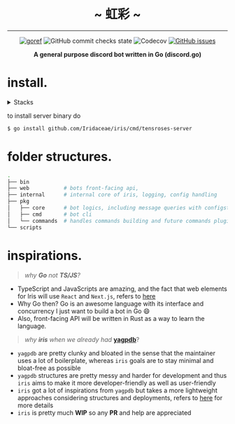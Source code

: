 <div align="center">
    <h1 align="center">~ 虹彩 ~</h1>
    <hr>
    <p align="center">
        <a href="https://pkg.go.dev/github.com/TensRoses/iris"><img alt="goref" src="https://pkg.go.dev/badge/github.com/TensRoses/iris.svg"></a>
        <img alt="GitHub commit checks state" src="https://img.shields.io/github/checks-status/Iridaceae/iris/a29703a1367977d2867167fda8c4146aea6cd58e?style=flat-square">
        <img alt="Codecov" src="https://img.shields.io/codecov/c/gh/Iridaceae/iris?style=flat-square">
        <a href="https://github.com/Iridaceae/iris/issues"><img alt="GitHub issues" src="https://img.shields.io/github/issues/Iridaceae/iris?style=flat-square"></a>
    </p>
    <strong>
        A general purpose discord bot written in Go (discord.go)<br>
    </strong>

</div>

# install.


<details>
<summary>Stacks</summary>

<p>
    <img alt="VimL" src="https://img.shields.io/badge/-Atlas-66d124?style=flat-square&logo=mongoDB&logoColor=white" />
    <img alt="Go" src="https://img.shields.io/badge/-discordgo-46a2f1?style=flat-square&logo=go&logoColor=white" />
    <img alt="Heroku" src="https://img.shields.io/badge/-Heroku-430098?style=flat-square&logo=heroku&logoColor=white" />
    <img alt="git" src="https://img.shields.io/badge/-Github Actions-000000?style=flat-square&logo=GitHub&logoColor=white" />
</p>

</details>

to install server binary do

```sh 
$ go install github.com/Iridaceae/iris/cmd/tensroses-server
```

# folder structures.

```bash
.
├── bin
├── web           # bots front-facing api,                                  # lg: Rust
├── internal      # internal core of iris, logging, config handling         # lg: Go
├── pkg                                                                     
│   ├── core      # bot logics, including message queries with configstore  # lg: Go
│   ├── cmd       # bot cli                                                 # lg: Go
│   └── commands  # handles commands building and future commands plugins   # lg: Go
└── scripts
```

# inspirations.
> <div align="left"><i>why <strong>Go</strong> not <strong>TS/JS</strong>?</i></div>
- TypeScript and JavaScripts are amazing, and the fact that web elements for Iris will use `React` and `Next.js`, refers to [here](https://github.com/TensRoses/dashboard)
- Why Go then? Go is an awesome language with its interface and concurrency I just want to build a bot in Go :smile:
- Also, front-facing API will be written in Rust as a way to learn the language.

> <div align="left"><i>why <strong>iris</strong> when we already had </i><a href="https://github.com/jonas747/yagpdb"><strong>yagpdb</strong></a>?</div>
- `yagpdb` are pretty clunky and bloated in the sense that the maintainer uses a lot of boilerplate, whereas `iris` goals are to stay minimal and bloat-free as possible
- `yagpdb` structures are pretty messy and harder for development and thus `iris` aims to make it more developer-friendly as well as user-friendly
- `iris` got a lot of inspirations from `yagpdb` but takes a more lightweight approaches considering structures and deployments, refers to [here](pkg/README.md) for more details
- `iris` is pretty much <strong>WIP</strong> so any <strong>PR</strong> and help are appreciated
